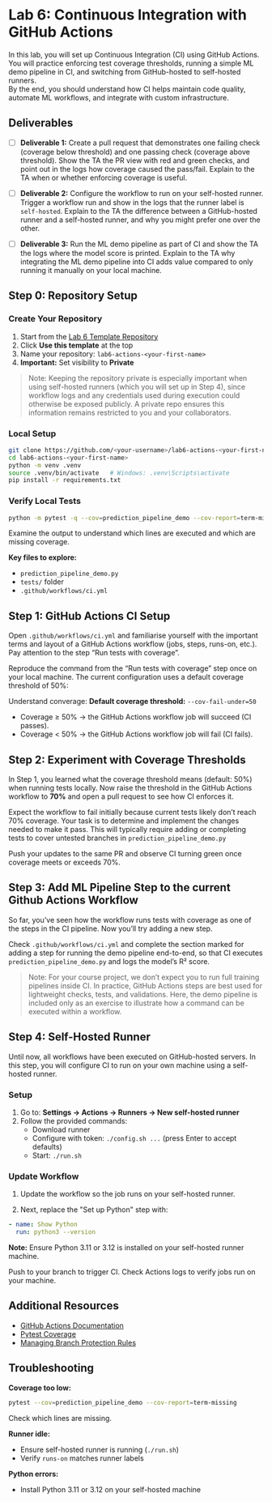 # Lab 6: Continuous Integration with GitHub Actions

In this lab, you will set up Continuous Integration (CI) using GitHub Actions.  
You will practice enforcing test coverage thresholds, running a simple ML demo pipeline in CI, and switching from GitHub-hosted to self-hosted runners.  
By the end, you should understand how CI helps maintain code quality, automate ML workflows, and integrate with custom infrastructure.

## Deliverables

- [ ] **Deliverable 1:** Create a pull request that demonstrates one failing check (coverage below threshold) and one passing check (coverage above threshold). Show the TA the PR view with red and green checks, and point out in the logs how coverage caused the pass/fail. Explain to the TA when or whether enforcing coverage is useful.

- [ ] **Deliverable 2:** Configure the workflow to run on your self-hosted runner. Trigger a workflow run and show in the logs that the runner label is `self-hosted`. Explain to the TA the difference between a GitHub-hosted runner and a self-hosted runner, and why you might prefer one over the other.

- [ ] **Deliverable 3:** Run the ML demo pipeline as part of CI and show the TA the logs where the model score is printed. Explain to the TA why integrating the ML demo pipeline into CI adds value compared to only running it manually on your local machine.


## Step 0: Repository Setup

### Create Your Repository

1. Start from the [Lab 6 Template Repository](link-to-template)
2. Click **Use this template** at the top
3. Name your repository: `lab6-actions-<your-first-name>`
4. **Important:** Set visibility to **Private**

> Note: Keeping the repository private is especially important when using self-hosted runners (which you will set up in Step 4), since workflow logs and any credentials used during execution could otherwise be exposed publicly. A private repo ensures this information remains restricted to you and your collaborators.

### Local Setup

```bash
git clone https://github.com/<your-username>/lab6-actions-<your-first-name>.git
cd lab6-actions-<your-first-name>
python -m venv .venv
source .venv/bin/activate   # Windows: .venv\Scripts\activate
pip install -r requirements.txt
```

### Verify Local Tests

```bash
python -m pytest -q --cov=prediction_pipeline_demo --cov-report=term-missing
```

Examine the output to understand which lines are executed and which are missing coverage.

**Key files to explore:**
- `prediction_pipeline_demo.py`
- `tests/` folder
- `.github/workflows/ci.yml`


## Step 1: GitHub Actions CI Setup

Open `.github/workflows/ci.yml` and familiarise yourself with the important terms and layout of a GitHub Actions workflow (jobs, steps, runs-on, etc.). Pay attention to the step “Run tests with coverage”.

Reproduce the command from the “Run tests with coverage” step once on your local machine. The current configuration uses a default coverage threshold of 50%:

Understand converage:
**Default coverage threshold:** `--cov-fail-under=50`
- Coverage ≥ 50% → the GitHub Actions workflow job will succeed (CI passes).
- Coverage < 50% → the GitHub Actions workflow job will fail (CI fails).

## Step 2: Experiment with Coverage Thresholds

In Step 1, you learned what the coverage threshold means (default: 50%) when running tests locally. Now raise the threshold in the GitHub Actions workflow to **70%** and open a pull request to see how CI enforces it.

Expect the workflow to fail initially because current tests likely don’t reach 70% coverage. Your task is to determine and implement the changes needed to make it pass. This will typically require adding or completing tests to cover untested branches in `prediction_pipeline_demo.py`

Push your updates to the same PR and observe CI turning green once coverage meets or exceeds 70%.

## Step 3: Add ML Pipeline Step to the current Github Actions Workflow

So far, you’ve seen how the workflow runs tests with coverage as one of the steps in the CI pipeline. Now you’ll try adding a new step.

Check  `.github/workflows/ci.yml` and complete the section marked for adding a step for running the demo pipeline end-to-end, so that CI executes `prediction_pipeline_demo.py` and logs the model’s R² score.

> Note: For your course project, we don’t expect you to run full training pipelines inside CI. In practice, GitHub Actions steps are best used for lightweight checks, tests, and validations. Here, the demo pipeline is included only as an exercise to illustrate how a command can be executed within a workflow.

## Step 4: Self-Hosted Runner

Until now, all workflows have been executed on GitHub-hosted servers. In this step, you will configure CI to run on your own machine using a self-hosted runner.

### Setup

1. Go to: **Settings → Actions → Runners → New self-hosted runner**
2. Follow the provided commands:
   - Download runner
   - Configure with token: `./config.sh ...` (press Enter to accept defaults)
   - Start: `./run.sh`

### Update Workflow

1. Update the workflow so the job runs on your self-hosted runner.

2. Next, replace the "Set up Python" step with:
```yaml
- name: Show Python
  run: python3 --version
```
**Note:** Ensure Python 3.11 or 3.12 is installed on your self-hosted runner machine.

Push to your branch to trigger CI. Check Actions logs to verify jobs run on your machine.

## Additional Resources

- [GitHub Actions Documentation](https://docs.github.com/en/actions)
- [Pytest Coverage](https://pytest-cov.readthedocs.io/)
- [Managing Branch Protection Rules](https://docs.github.com/en/repositories/configuring-branches-and-merges-in-your-repository/managing-protected-branches)


## Troubleshooting

**Coverage too low:**
```bash
pytest --cov=prediction_pipeline_demo --cov-report=term-missing
```
Check which lines are missing.

**Runner idle:**
- Ensure self-hosted runner is running (`./run.sh`)
- Verify `runs-on` matches runner labels

**Python errors:**
- Install Python 3.11 or 3.12 on your self-hosted machine